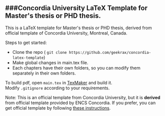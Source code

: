 ###Concordia University LaTeX Template for Master's thesis or PHD thesis.
-------------------------------------------------------------------------

This is a LaTeX template for Master's thesis or PHD thesis, derived from official template of Concordia University, Montreal, Canada.

Steps to get started:
- Clone the repo ( `git clone https://github.com/geekrax/concordia-latex-template`)
- Make global changes in main.tex file.
- Each chapters have their own folders, so you can modify them separately in their own folders.

To build pdf, open `main.tex` in [TexMaker](http://www.xm1math.net/texmaker/) and build it.  
Modify `.gitignore` according to your requirements.


Note: This is an official template from Concordia University, but it is **derived** from official template provided by ENCS Concordia. If you prefer, you can get official template by following [these instructions](https://aits.encs.concordia.ca/helpdesk/faq/showfaq.php?id=138).